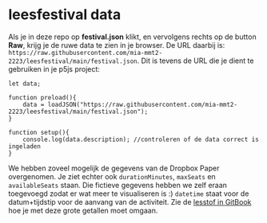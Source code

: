 # leesfestival data

Als je in deze repo op **festival.json** klikt, en vervolgens rechts op de button **Raw**, krijg je de ruwe data te zien in je browser. De URL daarbij is: `https://raw.githubusercontent.com/mia-mmt2-2223/leesfestival/main/festival.json`. Dit is tevens de URL die je dient te gebruiken in je p5js project:


```
let data;

function preload(){
    data = loadJSON("https://raw.githubusercontent.com/mia-mmt2-2223/leesfestival/main/festival.json");
}

function setup(){
    console.log(data.description); //controleren of de data correct is ingeladen
}
``` 

We hebben zoveel mogelijk de gegevens van de Dropbox Paper overgenomen. Je ziet echter ook `durationMinutes`, `maxSeats` en `availableSeats` staan. Die fictieve gegevens hebben we zelf eraan toegevoegd zodat er wat meer te visualiseren is :)
`datetime` staat voor de datum+tijdstip voor de aanvang van de activiteit. Zie de [lesstof in GitBook](https://cmd-viscom.gitbook.io/1-2-mmt2/lesprogramma/6-data/data-and-apis/de-data-uit-een-api-toepassen/een-datum-gebruiken-in-je-data) hoe je met deze grote getallen moet omgaan.

